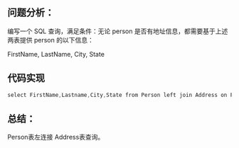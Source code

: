 ## 问题分析： 
编写一个 SQL 查询，满足条件：无论 person 是否有地址信息，都需要基于上述两表提供 person 的以下信息：

FirstName, LastName, City, State


## 代码实现
```c
select FirstName,Lastname,City,State from Person left join Address on Person.PersonId=Address.PersonId;
```
## 总结：
Person表左连接 Address表查询。